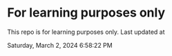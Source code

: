 # For learning purposes only
This repo is for learning purposes only.
Last updated at

Saturday, March 2, 2024 6:58:22 PM

